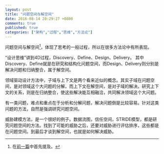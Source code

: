 ```yaml
---
layout: post
title: "问题空间与解空间"
date: 2016-08-14 20:29:27 +0800
comments: true
published: true
categories: ["架构","过程","思维","方法论"]
---
```



问题空间与解空间[^1]，体现了思考的一般过程，所以在很多方法论中有所表现。
<!--more-->

“设计思维”讲到4D过程，Discovery、Define、Design、Delivery。 其中Discovery、Define就是在研究和结构化问题空间，而Design、Delivery则分别是解决问题和归纳整合，属于解空间。

领域驱动设计方法中，子域与上下文是两个看来近似的概念。其实子域在问题空间，是对领域这个大问题的分解，而上下文在解空间，是对子域的解决。研究上下文的关系，则是在归纳整合，使这些解决能互相融洽，共同解决领域这个大问题。

有一类问题，难点和重点在于分析和分解问题，解决问题倒是比较容易。针对这类问题的方法，自然是强调研究问题空间。

威胁建模方法，是一个很好的例子。数据流图，信任空间，STRIDE模型，都是研究问题空间的方法。找到了可能的威胁之后，还要对威胁进行评估排序，这些都是在问题空间。到最后才谈到解空间，也就是如何解决威胁。

[^1]: 在[前一篇](/blog/2016/08/13/question/)中首先提及。
